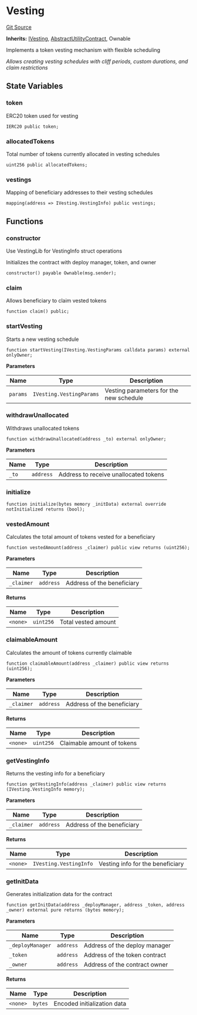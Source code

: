 # Vesting
[Git Source](https://github.com-personal/danseren/smart-deployer/blob/5e1d785c7889313bede419942a1bc275bae6bb22/contracts\Vesting\Vesting.sol)

**Inherits:**
[IVesting](/contracts\Vesting\IVesting.sol\interface.IVesting.md), [AbstractUtilityContract](/contracts\UtilityContract\AbstractUtilityContract.sol\abstract.AbstractUtilityContract.md), Ownable

Implements a token vesting mechanism with flexible scheduling

*Allows creating vesting schedules with cliff periods, custom durations, and claim restrictions*


## State Variables
### token
ERC20 token used for vesting


```solidity
IERC20 public token;
```


### allocatedTokens
Total number of tokens currently allocated in vesting schedules


```solidity
uint256 public allocatedTokens;
```


### vestings
Mapping of beneficiary addresses to their vesting schedules


```solidity
mapping(address => IVesting.VestingInfo) public vestings;
```


## Functions
### constructor

Use VestingLib for VestingInfo struct operations

Initializes the contract with deploy manager, token, and owner


```solidity
constructor() payable Ownable(msg.sender);
```

### claim

Allows beneficiary to claim vested tokens


```solidity
function claim() public;
```

### startVesting

Starts a new vesting schedule


```solidity
function startVesting(IVesting.VestingParams calldata params) external onlyOwner;
```
**Parameters**

|Name|Type|Description|
|----|----|-----------|
|`params`|`IVesting.VestingParams`|Vesting parameters for the new schedule|


### withdrawUnallocated

Withdraws unallocated tokens


```solidity
function withdrawUnallocated(address _to) external onlyOwner;
```
**Parameters**

|Name|Type|Description|
|----|----|-----------|
|`_to`|`address`|Address to receive unallocated tokens|


### initialize


```solidity
function initialize(bytes memory _initData) external override notInitialized returns (bool);
```

### vestedAmount

Calculates the total amount of tokens vested for a beneficiary


```solidity
function vestedAmount(address _claimer) public view returns (uint256);
```
**Parameters**

|Name|Type|Description|
|----|----|-----------|
|`_claimer`|`address`|Address of the beneficiary|

**Returns**

|Name|Type|Description|
|----|----|-----------|
|`<none>`|`uint256`|Total vested amount|


### claimableAmount

Calculates the amount of tokens currently claimable


```solidity
function claimableAmount(address _claimer) public view returns (uint256);
```
**Parameters**

|Name|Type|Description|
|----|----|-----------|
|`_claimer`|`address`|Address of the beneficiary|

**Returns**

|Name|Type|Description|
|----|----|-----------|
|`<none>`|`uint256`|Claimable amount of tokens|


### getVestingInfo

Returns the vesting info for a beneficiary


```solidity
function getVestingInfo(address _claimer) public view returns (IVesting.VestingInfo memory);
```
**Parameters**

|Name|Type|Description|
|----|----|-----------|
|`_claimer`|`address`|Address of the beneficiary|

**Returns**

|Name|Type|Description|
|----|----|-----------|
|`<none>`|`IVesting.VestingInfo`|Vesting info for the beneficiary|


### getInitData

Generates initialization data for the contract


```solidity
function getInitData(address _deployManager, address _token, address _owner) external pure returns (bytes memory);
```
**Parameters**

|Name|Type|Description|
|----|----|-----------|
|`_deployManager`|`address`|Address of the deploy manager|
|`_token`|`address`|Address of the token contract|
|`_owner`|`address`|Address of the contract owner|

**Returns**

|Name|Type|Description|
|----|----|-----------|
|`<none>`|`bytes`|Encoded initialization data|


